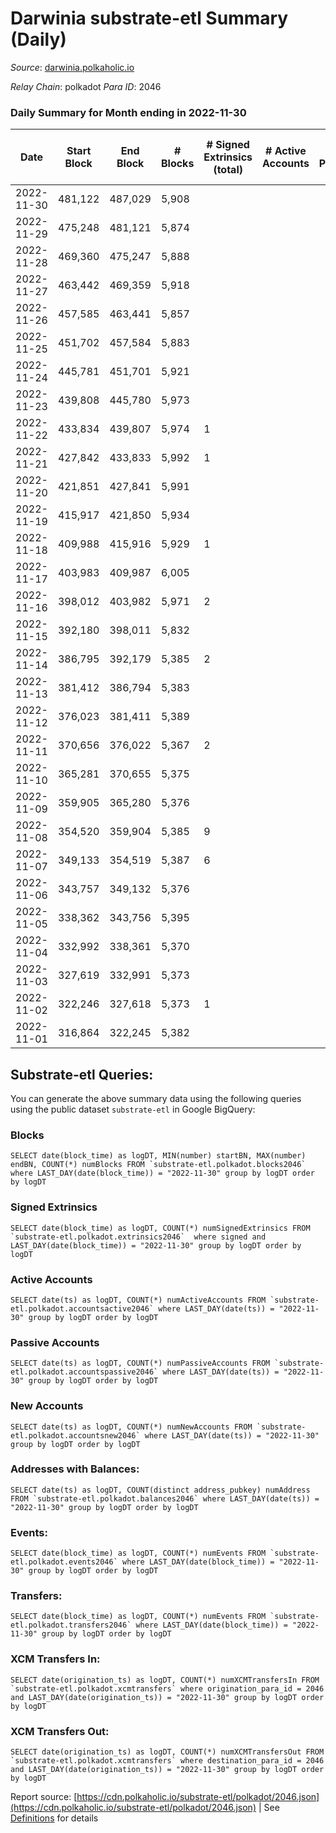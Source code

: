 # Darwinia substrate-etl Summary (Daily)

_Source_: [darwinia.polkaholic.io](https://darwinia.polkaholic.io)

*Relay Chain*: polkadot
*Para ID*: 2046



### Daily Summary for Month ending in 2022-11-30


| Date | Start Block | End Block | # Blocks | # Signed Extrinsics (total) | # Active Accounts | # Passive | # New | # Addresses with Balances | # Events | # Transfers | # XCM Transfers In | # XCM Transfers Out | Issues | 
| ---- | ----------- | --------- | -------- | --------------------------- | ----------------- | --------- | ----- | ------------------------- | -------- | ----------- | ------------------ | ------------------- | ------ |
| 2022-11-30 | 481,122 | 487,029 | 5,908 |  |  |  |  | 21 | 11,819 |   |   |   |  |
| 2022-11-29 | 475,248 | 481,121 | 5,874 |  |  |  |  | 21 | 11,751 |   |   |   |  |
| 2022-11-28 | 469,360 | 475,247 | 5,888 |  |  |  |  | 21 | 11,780 |   |   |   |  |
| 2022-11-27 | 463,442 | 469,359 | 5,918 |  |  |  |  | 21 | 11,839 |   |   |   |  |
| 2022-11-26 | 457,585 | 463,441 | 5,857 |  |  |  |  |  | 11,717 |   |   |   |  |
| 2022-11-25 | 451,702 | 457,584 | 5,883 |  |  |  |  | 21 | 11,770 |   |   |   |  |
| 2022-11-24 | 445,781 | 451,701 | 5,921 |  |  |  |  | 21 | 11,845 |   |   |   |  |
| 2022-11-23 | 439,808 | 445,780 | 5,973 |  |  |  |  | 21 | 11,949 |   |   |   |  |
| 2022-11-22 | 433,834 | 439,807 | 5,974 | 1 |  |  |  |  | 12,021 | 61  | 1  | 1  |  |
| 2022-11-21 | 427,842 | 433,833 | 5,992 | 1 |  |  |  | 21 | 12,058 | 61  | 1  | 1  |  |
| 2022-11-20 | 421,851 | 427,841 | 5,991 |  |  |  |  | 21 | 11,988 |   | 1  |   |  |
| 2022-11-19 | 415,917 | 421,850 | 5,934 |  |  |  |  |  | 11,874 |   | 1  |   |  |
| 2022-11-18 | 409,988 | 415,916 | 5,929 | 1 |  |  |  | 21 | 11,868 |   |   |   |  |
| 2022-11-17 | 403,983 | 409,987 | 6,005 |  |  |  |  |  | 12,013 |   |   |   |  |
| 2022-11-16 | 398,012 | 403,982 | 5,971 | 2 |  |  |  |  | 12,085 | 122  | 2  | 2  |  |
| 2022-11-15 | 392,180 | 398,011 | 5,832 |  |  |  |  |  | 11,668 |   |   |   |  |
| 2022-11-14 | 386,795 | 392,179 | 5,385 | 2 |  |  |  |  | 10,913 | 122  | 2  | 2  |  |
| 2022-11-13 | 381,412 | 386,794 | 5,383 |  |  |  |  | 21 | 10,769 |   |   |   |  |
| 2022-11-12 | 376,023 | 381,411 | 5,389 |  |  |  |  |  | 10,781 |   |   |   |  |
| 2022-11-11 | 370,656 | 376,022 | 5,367 | 2 |  |  |  |  | 10,877 | 122  | 2  | 2  |  |
| 2022-11-10 | 365,281 | 370,655 | 5,375 |  |  |  |  |  | 10,753 |   |   |   |  |
| 2022-11-09 | 359,905 | 365,280 | 5,376 |  |  |  |  |  | 10,755 |   |   |   |  |
| 2022-11-08 | 354,520 | 359,904 | 5,385 | 9 |  |  |  | 21 | 11,136 | 326  |   |   |  |
| 2022-11-07 | 349,133 | 354,519 | 5,387 | 6 |  |  |  |  | 11,011 | 209  |   |   |  |
| 2022-11-06 | 343,757 | 349,132 | 5,376 |  |  |  |  |  | 10,755 |   |   |   |  |
| 2022-11-05 | 338,362 | 343,756 | 5,395 |  |  |  |  | 21 | 10,793 |   |   |   |  |
| 2022-11-04 | 332,992 | 338,361 | 5,370 |  |  |  |  | 21 | 10,743 |   |   |   |  |
| 2022-11-03 | 327,619 | 332,991 | 5,373 |  |  |  |  |  | 10,748 |   |   |   |  |
| 2022-11-02 | 322,246 | 327,618 | 5,373 | 1 |  |  |  | 21 | 10,823 | 61  | 1  | 1  |  |
| 2022-11-01 | 316,864 | 322,245 | 5,382 |  |  |  |  | 21 | 10,767 |   |   |   |  |

## Substrate-etl Queries:
You can generate the above summary data using the following queries using the public dataset `substrate-etl` in Google BigQuery:


### Blocks
```
SELECT date(block_time) as logDT, MIN(number) startBN, MAX(number) endBN, COUNT(*) numBlocks FROM `substrate-etl.polkadot.blocks2046`  where LAST_DAY(date(block_time)) = "2022-11-30" group by logDT order by logDT
```


### Signed Extrinsics
```
SELECT date(block_time) as logDT, COUNT(*) numSignedExtrinsics FROM `substrate-etl.polkadot.extrinsics2046`  where signed and LAST_DAY(date(block_time)) = "2022-11-30" group by logDT order by logDT
```


### Active Accounts
```
SELECT date(ts) as logDT, COUNT(*) numActiveAccounts FROM `substrate-etl.polkadot.accountsactive2046` where LAST_DAY(date(ts)) = "2022-11-30" group by logDT order by logDT
```


### Passive Accounts
```
SELECT date(ts) as logDT, COUNT(*) numPassiveAccounts FROM `substrate-etl.polkadot.accountspassive2046` where LAST_DAY(date(ts)) = "2022-11-30" group by logDT order by logDT
```


### New Accounts
```
SELECT date(ts) as logDT, COUNT(*) numNewAccounts FROM `substrate-etl.polkadot.accountsnew2046` where LAST_DAY(date(ts)) = "2022-11-30" group by logDT order by logDT
```


### Addresses with Balances:
```
SELECT date(ts) as logDT, COUNT(distinct address_pubkey) numAddress FROM `substrate-etl.polkadot.balances2046` where LAST_DAY(date(ts)) = "2022-11-30" group by logDT order by logDT
```


### Events:
```
SELECT date(block_time) as logDT, COUNT(*) numEvents FROM `substrate-etl.polkadot.events2046` where LAST_DAY(date(block_time)) = "2022-11-30" group by logDT order by logDT
```


### Transfers:
```
SELECT date(block_time) as logDT, COUNT(*) numEvents FROM `substrate-etl.polkadot.transfers2046` where LAST_DAY(date(block_time)) = "2022-11-30" group by logDT order by logDT
```


### XCM Transfers In:
```
SELECT date(origination_ts) as logDT, COUNT(*) numXCMTransfersIn FROM `substrate-etl.polkadot.xcmtransfers` where origination_para_id = 2046 and LAST_DAY(date(origination_ts)) = "2022-11-30" group by logDT order by logDT
```


### XCM Transfers Out:
```
SELECT date(origination_ts) as logDT, COUNT(*) numXCMTransfersOut FROM `substrate-etl.polkadot.xcmtransfers` where destination_para_id = 2046 and LAST_DAY(date(origination_ts)) = "2022-11-30" group by logDT order by logDT
```



Report source: [https://cdn.polkaholic.io/substrate-etl/polkadot/2046.json](https://cdn.polkaholic.io/substrate-etl/polkadot/2046.json) | See [Definitions](/DEFINITIONS.md) for details
